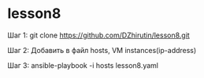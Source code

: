 # lesson8

Шаг 1:
    git clone https://github.com/DZhirutin/lesson8.git

Шаг 2:
    Добавить в файл hosts, VM instances(ip-address)

Шаг 3:
    ansible-playbook -i hosts lesson8.yaml 